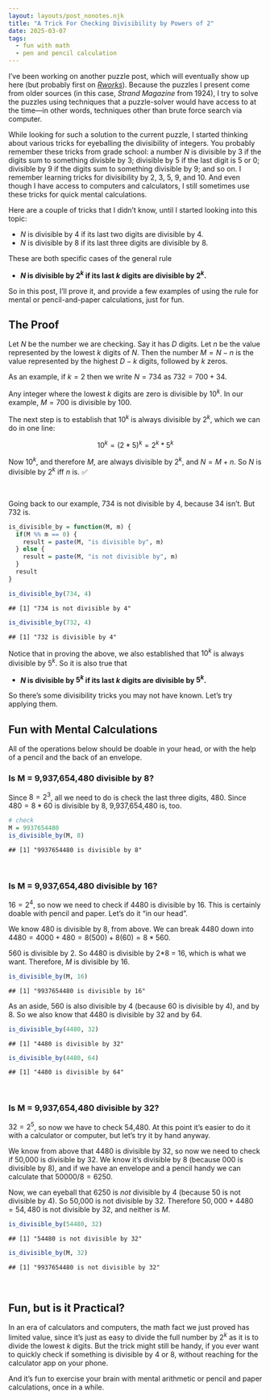 ```yaml
---
layout: layouts/post_nonotes.njk
title: "A Trick For Checking Divisibility by Powers of 2"
date: 2025-03-07
tags:
  - fun with math
  - pen and pencil calculation
---
```


I’ve been working on another puzzle post, which will eventually show up
here (but probably first on [*Rworks*](Rworks.dev)). Because the puzzles
I present come from older sources (in this case, *Strand Magazine* from
1924), I try to solve the puzzles using techniques that a puzzle-solver
would have access to at the time—in other words, techniques other than
brute force search via computer.

While looking for such a solution to the current puzzle, I started
thinking about various tricks for eyeballing the divisibility of
integers. You probably remember these tricks from grade school: a number
$N$ is divisible by 3 if the digits sum to something divisble by 3;
divisible by 5 if the last digit is 5 or 0; divisible by 9 if the digits
sum to something divisible by 9; and so on. I remember learning tricks
for divisibility by 2, 3, 5, 9, and 10. And even though I have access to
computers and calculators, I still sometimes use these tricks for quick
mental calculations.

Here are a couple of tricks that I didn’t know, until I started looking
into this topic:

- $N$ is divisible by 4 if its last two digits are divisible by 4.
- $N$ is divisible by 8 if its last three digits are divisible by 8.

These are both specific cases of the general rule

- **$N$ is divisible by $2^k$ if its last $k$ digits are divisible by
  $2^k$.**

So in this post, I’ll prove it, and provide a few examples of using the
rule for mental or pencil-and-paper calculations, just for fun.

## The Proof

Let $N$ be the number we are checking. Say it has $D$ digits. Let $n$ be
the value represented by the lowest $k$ digits of $N$. Then the number
$M = N - n$ is the value represented by the highest $D - k$ digits,
followed by $k$ zeros.

As an example, if $k = 2$ then we write $N = 734$ as $732 = 700 + 34$.

Any integer where the lowest $k$ digits are zero is divisible by $10^k$.
In our example, $M = 700$ is divisible by 100.

The next step is to establish that $10^k$ is always divisible by $2^k$,
which we can do in one line:

$$
10^k = (2 * 5)^k = 2^k * 5^k
$$

Now $10^k$, and therefore $M$, are always divisible by $2^k$, and
$N = M + n$. So $N$ is divisible by $2^k$ iff $n$ is. ✅

<br/>

Going back to our example, 734 is not divisible by 4, because 34 isn’t.
But 732 is.

``` r
is_divisible_by = function(M, m) {
  if(M %% m == 0) {
    result = paste(M, "is divisible by", m)
  } else {
    result = paste(M, "is not divisible by", m)
  }
  result
}

is_divisible_by(734, 4)
```
```
## [1] "734 is not divisible by 4"
```
``` r
is_divisible_by(732, 4)
```
```
## [1] "732 is divisible by 4"
```
Notice that in proving the above, we also established that $10^k$ is
always divisible by $5^k$. So it is also true that

- **$N$ is divisible by $5^k$ if its last $k$ digits are divisible by
  $5^k$.**

So there’s some divisibility tricks you may not have known. Let’s try
applying them.

## Fun with Mental Calculations

All of the operations below should be doable in your head, or with the
help of a pencil and the back of an envelope.

### Is M = 9,937,654,480 divisible by 8?

Since $8 = 2^3$, all we need to do is check the last three digits, 480.
Since $480 = 8 * 60$ is divisible by 8, 9,937,654,480 is, too.

``` r
# check
M = 9937654480
is_divisible_by(M, 8)
```
``` 
## [1] "9937654480 is divisible by 8"
```
<br/>

### Is M = 9,937,654,480 divisible by 16?

$16 = 2^4$, so now we need to check if 4480 is divisible by 16. This is
certainly doable with pencil and paper. Let’s do it “in our head”.

We know 480 is divisible by 8, from above. We can break 4480 down into
$4480 = 4000 + 480 = 8 (500) + 8 (60) = 8 * 560$.

560 is divisible by 2. So 4480 is divisible by 2\*8 = 16, which is what
we want. Therefore, $M$ is divisible by 16.

``` r
is_divisible_by(M, 16)
```
```
## [1] "9937654480 is divisible by 16"
```
As an aside, 560 is also divisible by 4 (because 60 is divisible by 4),
and by 8. So we also know that 4480 is divisible by 32 and by 64.

``` r
is_divisible_by(4480, 32)
```
```
## [1] "4480 is divisible by 32"
```
``` r
is_divisible_by(4480, 64)
```
```
## [1] "4480 is divisible by 64"
```
<br/>

### Is M = 9,937,654,480 divisible by 32?

$32 = 2^5$, so now we have to check 54,480. At this point it’s easier to
do it with a calculator or computer, but let’s try it by hand anyway.

We know from above that 4480 is divisible by 32, so now we need to check
if 50,000 is divisible by 32. We know it’s divisible by 8 (because 000
is divisible by 8), and if we have an envelope and a pencil handy we can
calculate that $50000/8 = 6250$.

Now, we can eyeball that 6250 is *not* divisible by 4 (because 50 is not
divisible by 4). So 50,000 is not divisible by 32. Therefore
$50,000 + 4480 = 54,480$ is not divisible by 32, and neither is $M$.

``` r
is_divisible_by(54480, 32)
```
```
## [1] "54480 is not divisible by 32"
```
``` r
is_divisible_by(M, 32)
```
```
## [1] "9937654480 is not divisible by 32"
```
<br/>

## Fun, but is it Practical?

In an era of calculators and computers, the math fact we just proved has
limited value, since it’s just as easy to divide the full number by
$2^k$ as it is to divide the lowest $k$ digits. But the trick might
still be handy, if you ever want to quickly check if something is
divisible by 4 or 8, without reaching for the calculator app on your
phone.

And it’s fun to exercise your brain with mental arithmetic or pencil
and paper calculations, once in a while.
